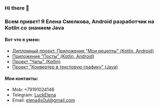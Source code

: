 ### Hi there 👋

### Всем привет! Я Елена Смелкова, Android разработчик на Kotlin со знанием Java

#### Вот что я умею:

- [Дипломный проект. Приложение "Мои рецепты" (Kotlin, Android)](https://github.com/Elena01001/NeRecipe)
- [Приложение "Посты" (Kotlin, Android)](https://github.com/Elena01001/Android-Posts-App)
- [Проект "Чаты" (Kotlin)](https://github.com/Elena01001/Chats)
- [Проект "Конвертер в текстовую графику" (Java)](https://github.com/Elena01001/TextGraphicsConverter)

#### Мои контакты:

- Mob: +79191024146
- Telegram: [LuckElena](https://t.me/LuckElena)
- Email: elena4s0ul@gmail.com


